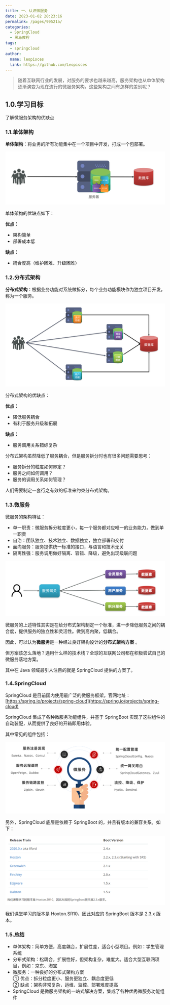 ```yaml
---
title: 一、认识微服务
date: 2023-01-02 20:23:16
permalink: /pages/99521a/
categories:
  - SpringCloud
  - 黑马教程
tags:
  - springcloud
author:
  name: leopisces
  link: https://github.com/Leopisces
---
```


> 随着互联网行业的发展，对服务的要求也越来越高，服务架构也从单体架构逐渐演变为现在流行的微服务架构。这些架构之间有怎样的差别呢？

## 1.0.学习目标

了解微服务架构的优缺点

### 1.1.单体架构

**单体架构**：将业务的所有功能集中在一个项目中开发，打成一个包部署。

![](./img/1.png)

单体架构的优缺点如下：

**优点：**

- 架构简单
- 部署成本低

**缺点：**

- 耦合度高（维护困难、升级困难）

### 1.2.分布式架构

**分布式架构**：根据业务功能对系统做拆分，每个业务功能模块作为独立项目开发，称为一个服务。

![](./img/2.png)

分布式架构的优缺点：

**优点：**

- 降低服务耦合
- 有利于服务升级和拓展

**缺点：**

- 服务调用关系错综复杂

分布式架构虽然降低了服务耦合，但是服务拆分时也有很多问题需要思考：

- 服务拆分的粒度如何界定？
- 服务之间如何调用？
- 服务的调用关系如何管理？

人们需要制定一套行之有效的标准来约束分布式架构。

### 1.3.微服务

微服务的架构特征：

- 单一职责：微服务拆分粒度更小，每一个服务都对应唯一的业务能力，做到单一职责
- 自治：团队独立、技术独立、数据独立，独立部署和交付
- 面向服务：服务提供统一标准的接口，与语言和技术无关
- 隔离性强：服务调用做好隔离、容错、降级，避免出现级联问题

![](./img/3.png)

微服务的上述特性其实是在给分布式架构制定一个标准，进一步降低服务之间的耦合度，提供服务的独立性和灵活性。做到高内聚，低耦合。

因此，可以认为**微服务**是一种经过良好架构设计的**分布式架构方案** 。

但方案该怎么落地？选用什么样的技术栈？全球的互联网公司都在积极尝试自己的微服务落地方案。

其中在 Java 领域最引人注目的就是 SpringCloud 提供的方案了。

### 1.4.SpringCloud

SpringCloud 是目前国内使用最广泛的微服务框架。官网地址：[https://spring.io/projects/spring-cloud](https://spring.io/projects/spring-cloud)

SpringCloud 集成了各种微服务功能组件，并基于 SpringBoot 实现了这些组件的自动装配，从而提供了良好的开箱即用体验。

其中常见的组件包括：

![](./img/4.png)

另外，SpringCloud 底层是依赖于 SpringBoot 的，并且有版本的兼容关系，如下：

![](./img/5.png)

我们课堂学习的版本是 Hoxton.SR10，因此对应的 SpringBoot 版本是 2.3.x 版本。

### 1.5.总结

- 单体架构：简单方便，高度耦合，扩展性差，适合小型项目。例如：学生管理系统
- 分布式架构：松耦合，扩展性好，但架构复杂，难度大。适合大型互联网项目，例如：京东、淘宝
- 微服务：一种良好的分布式架构方案  
  ① 优点：拆分粒度更小、服务更独立、耦合度更低  
  ② 缺点：架构非常复杂，运维、监控、部署难度提高
- SpringCloud 是微服务架构的一站式解决方案，集成了各种优秀微服务功能组件
